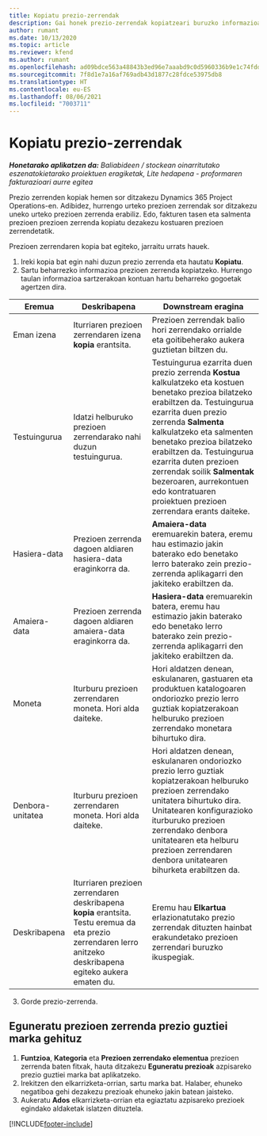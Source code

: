 ```yaml
---
title: Kopiatu prezio-zerrendak
description: Gai honek prezio-zerrendak kopiatzeari buruzko informazioa eskaintzen du Project Operations-en.
author: rumant
ms.date: 10/13/2020
ms.topic: article
ms.reviewer: kfend
ms.author: rumant
ms.openlocfilehash: ad09bdce563a48843b3ed96e7aaabd9c0d5960336b9e1c74fddb9b61f760f4cd
ms.sourcegitcommit: 7f8d1e7a16af769adb43d1877c28fdce53975db8
ms.translationtype: HT
ms.contentlocale: eu-ES
ms.lasthandoff: 08/06/2021
ms.locfileid: "7003711"
---
```

# <a name="copy-price-lists"></a>Kopiatu prezio-zerrendak

_**Honetarako aplikatzen da:** Baliabideen / stockean oinarritutako eszenatokietarako proiektuen eragiketak, Lite hedapena - proformaren fakturazioari aurre egitea_

Prezio zerrenden kopiak hemen sor ditzakezu Dynamics 365 Project Operations-en. Adibidez, hurrengo urteko prezioen zerrendak sor ditzakezu uneko urteko prezioen zerrenda erabiliz.  Edo, fakturen tasen eta salmenta prezioen prezioen zerrenda kopiatu dezakezu kostuaren prezioen zerrendetatik. 

Prezioen zerrendaren kopia bat egiteko, jarraitu urrats hauek.

1. Ireki kopia bat egin nahi duzun prezio zerrenda eta hautatu **Kopiatu**.
2. Sartu beharrezko informazioa prezioen zerrenda kopiatzeko. Hurrengo taulan informazioa sartzerakoan kontuan hartu beharreko gogoetak agertzen dira.

| Eremua | Deskribapena | Downstream eragina |
| --- | --- | --- |
| Eman izena | Iturriaren prezioen zerrendaren izena **kopia** erantsita. | Prezioen zerrendak balio hori zerrendako orrialde eta goitibeherako aukera guztietan biltzen du. |
| Testuingurua | Idatzi helburuko prezioen zerrendarako nahi duzun testuingurua. | Testuingurua ezarrita duen prezio zerrenda **Kostua** kalkulatzeko eta kostuen benetako prezioa bilatzeko erabiltzen da. Testuingurua ezarrita duen prezio zerrenda **Salmenta** kalkulatzeko eta salmenten benetako prezioa bilatzeko erabiltzen da. Testuingurua ezarrita duten prezioen zerrendak soilik **Salmentak** bezeroaren, aurrekontuen edo kontratuaren proiektuen prezioen zerrendara erants daiteke. |
| Hasiera-data | Prezioen zerrenda dagoen aldiaren hasiera-data eraginkorra da. | **Amaiera-data** eremuarekin batera, eremu hau estimazio jakin baterako edo benetako lerro baterako zein prezio-zerrenda aplikagarri den jakiteko erabiltzen da. |
| Amaiera-data | Prezioen zerrenda dagoen aldiaren amaiera-data eraginkorra da. | **Hasiera-data** eremuarekin batera, eremu hau estimazio jakin baterako edo benetako lerro baterako zein prezio-zerrenda aplikagarri den jakiteko erabiltzen da. |
| Moneta | Iturburu prezioen zerrendaren moneta. Hori alda daiteke. | Hori aldatzen denean, eskulanaren, gastuaren eta produktuen katalogoaren ondoriozko prezio lerro guztiak kopiatzerakoan helburuko prezioen zerrendako monetara bihurtuko dira. |
| Denbora-unitatea | Iturburu prezioen zerrendaren moneta. Hori alda daiteke. | Hori aldatzen denean, eskulanaren ondoriozko prezio lerro guztiak kopiatzerakoan helburuko prezioen zerrendako unitatera bihurtuko dira. Unitatearen konfigurazioko iturburuko prezioen zerrendako denbora unitatearen eta helburu prezioen zerrendaren denbora unitatearen bihurketa erabiltzen da. |
| Deskribapena | Iturriaren prezioen zerrendaren deskribapena **kopia** erantsita. Testu eremua da eta prezio zerrendaren lerro anitzeko deskribapena egiteko aukera ematen du. | Eremu hau **Elkartua** erlazionatutako prezio zerrendak dituzten hainbat erakundetako prezioen zerrendari buruzko ikuspegiak. |

3. Gorde prezio-zerrenda. 

## <a name="update-a-price-list-by-applying-a-mark-up-to-all-the-prices"></a>Eguneratu prezioen zerrenda prezio guztiei marka gehituz

1. **Funtzioa**, **Kategoria** eta **Prezioen zerrendako elementua** prezioen zerrenda baten fitxak, hauta ditzakezu **Eguneratu prezioak** azpisareko prezio guztiei marka bat aplikatzeko. 
2. Irekitzen den elkarrizketa-orrian, sartu marka bat. Halaber, ehuneko negatiboa gehi dezakezu prezioak ehuneko jakin batean jaisteko. 
3. Aukeratu **Ados** elkarrizketa-orrian eta egiaztatu azpisareko prezioek egindako aldaketak islatzen dituztela.


[!INCLUDE[footer-include](../includes/footer-banner.md)]